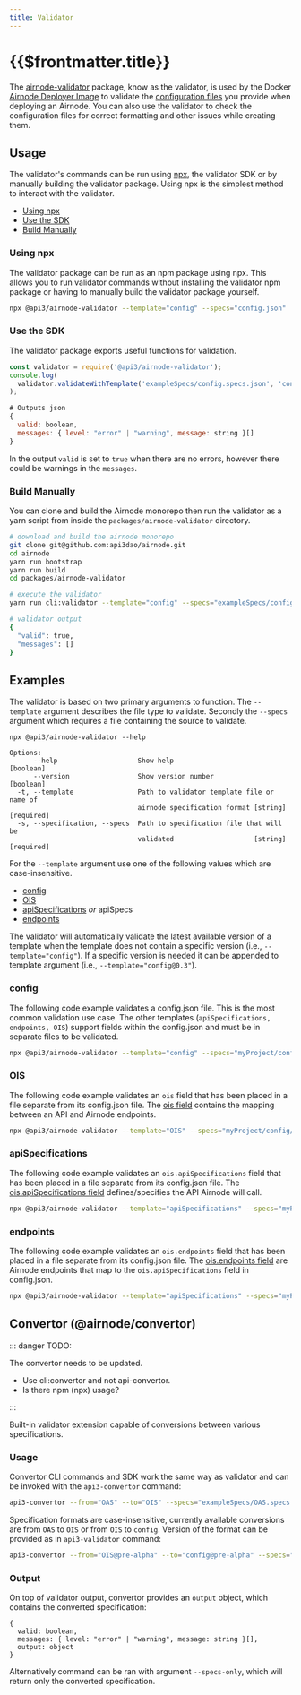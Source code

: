 ```yaml
---
title: Validator
---
```


# {{$frontmatter.title}}

<TocHeader />
<TOC class="table-of-contents" :include-level="[2,3]" />

The
[airnode-validator](https://github.com/api3dao/airnode/tree/v.03/packages/airnode-validator)
package, know as the validator, is used by the Docker
[Airnode Deployer Image](../../grp-providers/docker/deployer-image.md) to
validate the
[configuration files](../../grp-providers/guides/build-an-airnode/configuring-airnode.md)
you provide when deploying an Airnode. You can also use the validator to check
the configuration files for correct formatting and other issues while creating
them.

<!-- TODO: Mention the convertor early around here. -->

## Usage

The validator's commands can be run using
[npx](https://nodejs.dev/learn/the-npx-nodejs-package-runner), the validator SDK
or by manually building the validator package. Using npx is the simplest method
to interact with the validator.

- [Using npx](./airnode-validator.md#using-npx)
- [Use the SDK](./airnode-validator.md#use-the-sdk)
- [Build Manually](./airnode-validator.md#build-manually)

<!-- TODO: Before going through code examples first describe the 3 execution methods. -->

### Using npx

The validator package can be run as an npm package using npx. This allows you to
run validator commands without installing the validator npm package or having to
manually build the validator package yourself.

```sh
npx @api3/airnode-validator --template="config" --specs="config.json"
```

### Use the SDK

The validator package exports useful functions for validation.

```js
const validator = require('@api3/airnode-validator');
console.log(
  validator.validateWithTemplate('exampleSpecs/config.specs.json', 'config')
);

# Outputs json
{
  valid: boolean,
  messages: { level: "error" | "warning", message: string }[]
}
```

In the output `valid` is set to `true` when there are no errors, however there
could be warnings in the `messages`.

### Build Manually

You can clone and build the Airnode monorepo then run the validator as a yarn
script from inside the `packages/airnode-validator` directory.

```sh
# download and build the airnode monorepo
git clone git@github.com:api3dao/airnode.git
cd airnode
yarn run bootstrap
yarn run build
cd packages/airnode-validator

# execute the validator
yarn run cli:validator --template="config" --specs="exampleSpecs/config.specs.json"

# validator output
{
  "valid": true,
  "messages": []
}
```

## Examples

The validator is based on two primary arguments to function. The `--template`
argument describes the file type to validate. Secondly the `--specs` argument
which requires a file containing the source to validate.

```
npx @api3/airnode-validator --help

Options:
      --help                    Show help                              [boolean]
      --version                 Show version number                    [boolean]
  -t, --template                Path to validator template file or name of
                                airnode specification format [string] [required]
  -s, --specification, --specs  Path to specification file that will be
                                validated                    [string] [required]
```

For the `--template` argument use one of the following values which are
case-insensitive.

- [config](./validator.md#config)
- [OIS](./validator.md#ois)
- [apiSpecifications](./validator.md#apispecifications) _or_ apiSpecs
- [endpoints](./validator.md#endpoints)

The validator will automatically validate the latest available version of a
template when the template does not contain a specific version (i.e.,
`--template="config"`). If a specific version is needed it can be appended to
template argument (i.e., `--template="config@0.3"`).

### config

The following code example validates a config.json file. This is the most common
validation use case. The other templates (`apiSpecifications, endpoints, OIS`)
support fields within the config.json and must be in separate files to be
validated.

```sh
npx @api3/airnode-validator --template="config" --specs="myProject/config/config.json"
```

### OIS

The following code example validates an `ois` field that has been placed in a
file separate from its config.json file. The
[ois field](../specifications/ois.html) contains the mapping between an API and
Airnode endpoints.

```sh
npx @api3/airnode-validator --template="OIS" --specs="myProject/config/ois.json"
```

### apiSpecifications

The following code example validates an `ois.apiSpecifications` field that has
been placed in a file separate from its config.json file. The
[ois.apiSpecifications field](../specifications/ois.html#_4-apispecifications)
defines/specifies the API Airnode will call.

```sh
npx @api3/airnode-validator --template="apiSpecifications" --specs="myProject/config/apiSpecifications.json"
```

### endpoints

The following code example validates an `ois.endpoints` field that has been
placed in a file separate from its config.json file. The
[ois.endpoints field](../specifications/ois.html#_5-endpoints) are Airnode
endpoints that map to the `ois.apiSpecifications` field in config.json.

```sh
npx @api3/airnode-validator --template="apiSpecifications" --specs="myProject/config/apiSpecifications.json"
```

<!-- Convertor -->

## Convertor (@airnode/convertor)

::: danger TODO:

The convertor needs to be updated.

- Use cli:convertor and not api-convertor.
- Is there npm (npx) usage?

:::

Built-in validator extension capable of conversions between various
specifications.

### Usage

Convertor CLI commands and SDK work the same way as validator and can be invoked
with the `api3-convertor` command:

```sh
api3-convertor --from="OAS" --to="OIS" --specs="exampleSpecs/OAS.specs.json"
```

Specification formats are case-insensitive, currently available conversions are
from `OAS` to `OIS` or from `OIS` to `config`. Version of the format can be
provided as in `api3-validator` command:

```sh
api3-convertor --from="OIS@pre-alpha" --to="config@pre-alpha" --specs="exampleSpecs/ois.specs.json"
```

### Output

On top of validator output, convertor provides an `output` object, which
contains the converted specification:

```
{
  valid: boolean,
  messages: { level: "error" | "warning", message: string }[],
  output: object
}
```

Alternatively command can be ran with argument `--specs-only`, which will return
only the converted specification.
